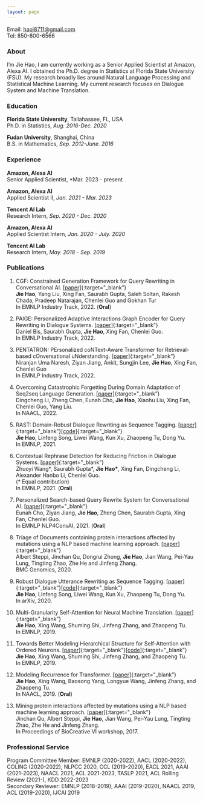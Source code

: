 ```yaml
---
layout: page
---
```

Email: haoj8711@gmail.com                     
Tel: 850-800-6566  

### About
I’m Jie Hao, I am currently working as a Senior Applied Scientist at Amazon, Alexa AI. I obtained the Ph.D. degree in Statistics at Florida State University (FSU). My research broadly lies around Natural Language Processing and Statistical Machine Learning. My current research focuses on Dialogue System and Machine Translation.

### Education

**Florida State University**, Tallahassee, FL, USA  
Ph.D. in Statistics, *Aug. 2016-Dec. 2020*

**Fudan University**, Shanghai, China  
B.S. in Mathematics, *Sep. 2012-June. 2016*

### Experience

**Amazon, Alexa AI**  
Senior Applied Scientist, *Mar. 2023 - present

**Amazon, Alexa AI**  
Applied Scientist II, *Jan. 2021 - Mar. 2023*

**Tencent AI Lab**  
Research Intern, *Sep. 2020 - Dec. 2020*

**Amazon, Alexa AI**  
Applied Scientist Intern, *Jan. 2020 - July. 2020*

**Tencent AI Lab**  
Research Intern, *May. 2018 - Sep. 2019*

### Publications

1. CGF: Constrained Generation Framework for Query Rewriting in Conversational AI. [[paper]](https://aclanthology.org/2022.emnlp-industry.48.pdf){:target="_blank”}   
**Jie Hao**, Yang Liu, Xing Fan, Saurabh Gupta, Saleh Soltan, Rakesh Chada, Pradeep Natarajan, Chenlei Guo and Gokhan Tur     
In EMNLP Industry Track, 2022. (**Oral**)

2. PAIGE: Personalized Adaptive Interactions Graph Encoder for Query Rewriting in Dialogue Systems. [[paper]](https://aclanthology.org/2022.emnlp-industry.40.pdf){:target="_blank”}   
Daniel Bis, Saurabh Gupta, **Jie Hao**, Xing Fan, Chenlei Guo.      
In EMNLP Industry Track, 2022.

3. PENTATRON: PErsonalized coNText-Aware Transformer for Retrieval-based cOnversational uNderstanding. [[paper]](https://aclanthology.org/2022.emnlp-industry.7.pdf){:target="_blank”}   
Niranjan Uma Naresh, Ziyan Jiang, Ankit, Sungjin Lee, **Jie Hao**, Xing Fan, Chenlei Guo     
In EMNLP Industry Track, 2022.

4. Overcoming Catastrophic Forgetting During Domain Adaptation of Seq2seq Language Generation. [[paper]](https://aclanthology.org/2022.naacl-main.398.pdf){:target="_blank”}   
Dingcheng Li, Zheng Chen, Eunah Cho, **Jie Hao**, Xiaohu Liu, Xing Fan, Chenlei Guo, Yang Liu.      
In NAACL, 2022.

5. RAST: Domain-Robust Dialogue Rewriting as Sequence Tagging. [[paper]](https://aclanthology.org/2021.emnlp-main.402.pdf){:target="_blank”}[[code]](https://github.com/freesunshine0316/RaST-plus){:target="_blank”}   
**Jie Hao**, Linfeng Song, Liwei Wang, Kun Xu, Zhaopeng Tu, Dong Yu.         
In EMNLP, 2021.

6. Contextual Rephrase Detection for Reducing Friction in Dialogue Systems. [[paper]](https://assets.amazon.science/ab/b8/93fbdc014a5fbef79208f13904d6/contextual-rephrase-detection-for-reducing-friction-in-dialogue-systems.pdf){:target="_blank”}         
Zhuoyi Wang\*, Saurabh Gupta\*, **Jie Hao\***, Xing Fan, Dingcheng Li, Alexander Hanbo Li, Chenlei Guo.  
(* Equal contribution)              
In EMNLP, 2021. (**Oral**)

7. Personalized Search-based Query Rewrite System for Conversational AI. [[paper]](https://aclanthology.org/2021.nlp4convai-1.17.pdf){:target="_blank”}   
Eunah Cho, Ziyan Jiang, **Jie Hao**, Zheng Chen, Saurabh Gupta, Xing Fan, Chenlei Guo.   
In EMNLP NLP4ConvAI, 2021. (**Oral**)

8. Triage of Documents containing protein interactions affected by mutations using a NLP based machine learning
approach. [[paper]](https://bmcgenomics.biomedcentral.com/articles/10.1186/s12864-020-07185-7){:target="_blank”}           
Albert Steppi, Jinchan Qu, Dongrui Zhong, **Jie Hao**, Jian Wang, Pei-Yau Lung, Tingting Zhao, Zhe He and Jinfeng Zhang.  
BMC Genomics, 2020.

9. Robust Dialogue Utterance Rewriting as Sequence Tagging. [[paper]](https://arxiv.org/pdf/2012.14535.pdf){:target="_blank”}[[code]](https://github.com/freesunshine0316/RaST-plus){:target="_blank”}         
**Jie Hao**, Linfeng Song, Liwei Wang, Kun Xu, Zhaopeng Tu, Dong Yu.         
In arXiv, 2020. 

10. Multi-Granularity Self-Attention for Neural Machine Translation. [[paper]](https://arxiv.org/pdf/1909.02222.pdf){:target="_blank”}    
**Jie Hao**, Xing Wang, Shuming Shi, Jinfeng Zhang, and Zhaopeng Tu.  
In EMNLP, 2019. 

11. Towards Better Modeling Hierarchical Structure for Self-Attention with Ordered Neurons. [[paper]](https://arxiv.org/pdf/1909.01562.pdf){:target="_blank”}[[code]](https://github.com/Demon-JieHao/Modeling-Structure-for-Transformer-Network){:target="_blank”}         
**Jie Hao**, Xing Wang, Shuming Shi, Jinfeng Zhang, and Zhaopeng Tu.  
In EMNLP, 2019.

12. Modeling Recurrence for Transformer. [[paper]](https://arxiv.org/pdf/1904.03092.pdf){:target="_blank”}          
**Jie Hao**, Xing Wang, Baosong Yang, Longyue Wang, Jinfeng Zhang, and Zhaopeng Tu.  
In NAACL,  2019. (**Oral**)

13. Mining protein interactions affected by mutations using a NLP based machine learning approach. [[paper]](https://pdfs.semanticscholar.org/0518/dd5b4725f4f997f29aca862d7c5f9ff0e929.pdf?_ga=2.199741606.903625184.1569340439-1421537793.1569340439){:target="_blank”}      
Jinchan Qu, Albert Steppi, **Jie Hao**, Jian Wang, Pei-Yau Lung, Tingting Zhao, Zhe He and Jinfeng Zhang.  
In Proceedings of BioCreative VI workshop, 2017.


### Professional Service

Program Committee Member: EMNLP (2020-2022), AACL (2020-2022), COLING (2020-2022), NLPCC 2020, CCL (2019-2020), EACL 2021, AAAI (2021-2023), NAACL 2021, ACL 2021-2023, TASLP 2021, ACL Rolling Review (2021-), KDD 2022-2023  
Secondary Reviewer: EMNLP (2018-2019), AAAI (2019-2020), NAACL 2019, ACL (2019-2020), IJCAI 2019 


